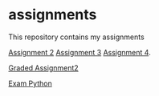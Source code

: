 # assignments
This repository contains my assignments

[Assignment 2](https://github.com/Siemenvda/assignments/blob/master/assignment2%20(1).ipynb)
[Assignment 3](https://github.com/Siemenvda/assignments/blob/master/assignment3.ipynb)
[Assignment 4](https://github.com/Siemenvda/assignments/blob/master/assignment4.ipynb).

[Graded Assignment2](https://github.com/Siemenvda/assignments/blob/master/graded_assignment_2.html)

[Exam Python](https://github.com/Siemenvda/assignments/blob/master/exam_june_7_2018.ipynb)
